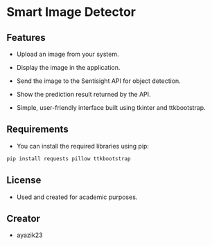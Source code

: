 # Smart Image Detector

## Features 

-  Upload an image from your system.

- Display the image in the application.

- Send the image to the Sentisight API for object detection.

- Show the prediction result returned by the API.

- Simple, user-friendly interface built using tkinter and ttkbootstrap.

## Requirements

- You can install the required libraries using pip:

```bash
pip install requests pillow ttkbootstrap
```
## License
- Used and created for academic purposes. 

## Creator
- ayazik23